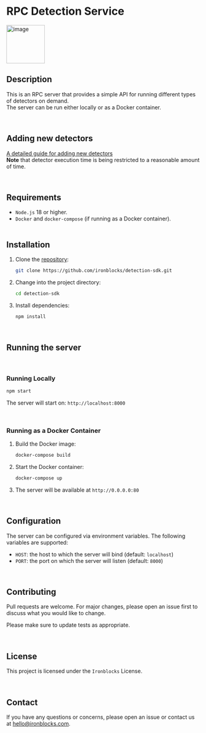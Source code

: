 # RPC Detection Service

<img width="100" alt="image" src="https://github.com/ironblocks/detection-sdk/assets/108297139/0a503744-9db4-4cdd-b00a-0fc71a311919">
<br>

## Description
This is an RPC server that provides a simple API for running different types of detectors on demand.
<br>
The server can be run either locally or as a Docker container.

<br>

## Adding new detectors
[A detailed guide for adding new detectors](./src/detection/README.md)
<br>
**Note** that detector execution time is being restricted to a reasonable amount of time.

<br>

## Requirements
- `Node.js` 18 or higher.
- `Docker` and `docker-compose` (if running as a Docker container).
<br><br>

## Installation

1. Clone the [repository](https://github.com/ironblocks/detection-sdk.git):
   ```bash
   git clone https://github.com/ironblocks/detection-sdk.git
   ```

2. Change into the project directory:
   ```bash
   cd detection-sdk
   ```

3. Install dependencies:
   ```bash
   npm install
   ```
<br>

## Running the server

<br>

### Running Locally

```bash
npm start
```
The server will start on: `http://localhost:8000`

<br>

### Running as a Docker Container
1. Build the Docker image:
   ```bash
   docker-compose build
   ```

2. Start the Docker container:
   ```bash
   docker-compose up
   ```

3. The server will be available at `http://0.0.0.0:80`

<br>

## Configuration

The server can be configured via environment variables. The following variables are supported:
* `HOST`: the host to which the server will bind (default: `localhost`)
* `PORT`: the port on which the server will listen (default: `8000`)

<br>

## Contributing

Pull requests are welcome. For major changes, please open an issue first
to discuss what you would like to change.

Please make sure to update tests as appropriate.

<br>

## License

This project is licensed under the `Ironblocks` License.

<br>

## Contact

If you have any questions or concerns, please open an issue or contact us at hello@ironblocks.com.
